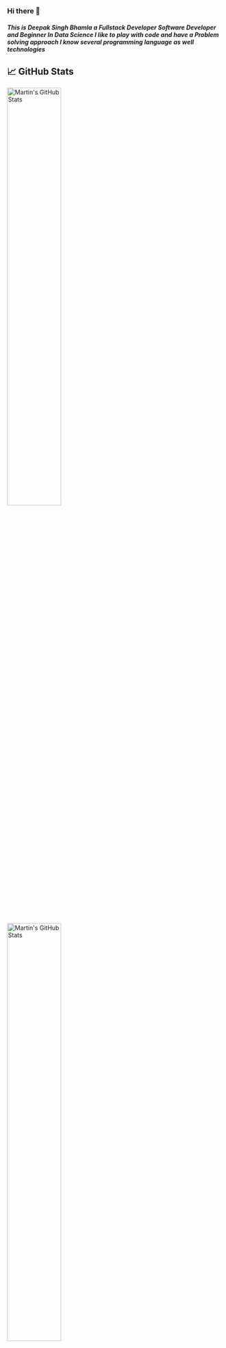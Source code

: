### Hi there 👋
##### This is Deepak Singh Bhamla a Fullstack Developer Software Developer and Beginner In Data Science I like to play with code and have a Problem solving approach I know several programming language as well technologies


## &#x1f4c8; GitHub Stats

<a href="https://github.com/deepakbhamla/deepakbhamla">
  <img align="center" width="50%" src="https://github-readme-stats.vercel.app/api?username=deepakbhamla&show_icons=true&line_height=27&count_private=true&title_color=757575&text_color=c9cacc&icon_color=757575&bg_color=ffffff" alt="Martin's GitHub Stats" />
</a>

<a href="https://github.com/deepakbhamla/deepakbhamla">
  <img align="center" width="50%" src="https://tenor.com/view/sultan-alrefaei-programmer-office-gif-13165216" alt="Martin's GitHub Stats" />
</a>




